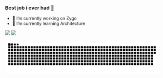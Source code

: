 ### Best job i ever had 🚀

- 🔭 I’m currently working on Zygo
- 🌱 I’m currently learning Architecture

<div>
  <img height="140em"src="https://github-readme-stats.vercel.app/api?username=xrogix&show_icons=true&theme=tokyonight" />
  <img height="140em" src="https://github-readme-stats.vercel.app/api/top-langs/?username=xrogix&layout=compact&theme=tokyonight" />
</div>

![Snake animation](https://github.com/xrogix/xrogix/blob/output/github-contribution-grid-snake.svg)
